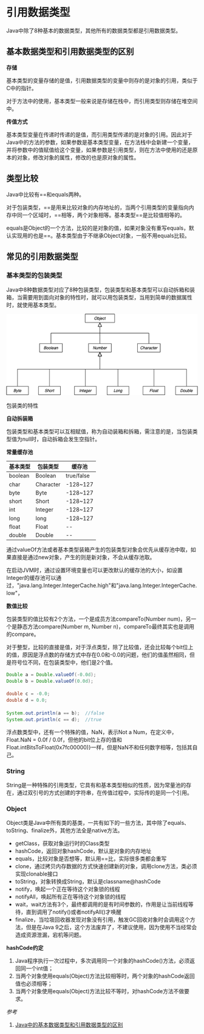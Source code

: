# 引用数据类型

Java中除了8种基本的数据类型，其他所有的数据类型都是引用数据类型。

## 基本数据类型和引用数据类型的区别

**存储**

基本类型的变量存储的是值，引用数据类型的变量中则存的是对象的引用，类似于C中的指针。

对于方法中的使用，基本类型一般来说是存储在栈中，而引用类型则存储在堆空间中。

**传值方式**

基本类型变量在传递时传递的是值，而引用类型传递的是对象的引用。因此对于Java中的方法的参数，如果参数是基本类型变量，在方法栈中会新建一个变量，并将参数中的值赋值给这个变量，如果参数是引用类型，则在方法中使用的还是原本的对象，修改对象的属性，修改的也是原对象的属性。

## 类型比较

Java中比较有==和equals两种。

对于包装类型，==是用来比较对象的内存地址的，当两个引用类型的变量指向内存中同一个区域时，==相等，两个对象相等。基本类型==是比较值相等的。

equals是Object的一个方法，比较的是对象的值，如果对象没有重写equals，默认实现用的也是==。基本类型由于不继承Object对象，一般不用equals比较。

## 常见的引用数据类型

### 基本类型的包装类型

Java中8种数据类型对应了8种包装类型，包装类型和基本类型可以自动拆箱和装箱，当需要用到面向对象的特性时，就可以用包装类型，当用到简单的数据属性时，就使用基本类型。

![包装类型的继承关系](../../../img/boxed_data_types.png)

包装类的特性

**自动拆装箱**

  包装类型和基本类型可以互相赋值，称为自动装箱和拆箱，需注意的是，当包装类型值为null时，自动拆箱会发生空指针。

**常量缓存池**

| 基本类型 | 包装类型    | 缓存池      |
| --      |  --       | --         |
| boolean | Boolean   | true/false |
| char    | Character | -128~127   |
| byte    | Byte      | -128~127   |
| short   | Short     | -128~127   |
| int     | Integer   | -128~127   |
| long    | long      | -128~127   |
| float   | Float     |    --      |
| double  | Double    |    --      |

通过valueOf方法或者基本类型装箱产生的包装类型对象会优先从缓存池中取，如果直接是通过new对象，产生的则是新对象，不会从缓存池取。

在启动JVM时，通过设置环境变量也可以更改默认的缓存池的大小，如设置Integer的缓存池可以通过，"java.lang.Integer.IntegerCache.high"和"java.lang.Integer.IntegerCache.low"，

**数值比较**

包装类型的值比较有2个方法，一个是成员方法compareTo(Number num)，另一个是静态方法compare(Number m, Number n)，compareTo最终其实也是调用的compare。

对于整型，比较的直接是值，对于浮点类型，除了比较值，还会比较每个bit位上的值，原因是浮点数的存储方式中存在0.0和-0.0的问题，他们的值虽然相同，但是符号位不同，在包装类型中，他们是2个值。

```Java
Double a = Double.valueOf(-0.0d);
Double b = Double.valueOf(0.0d);

double c = -0.0;
double d = 0.0;

System.out.println(a == b);  //false
System.out.println(c == d);  //true
```

浮点数类型中，还有一个特殊的值，NaN，表示Not a Num，在定义中，Float.NaN = 0.0f / 0.0f，但他的bit位上存的值和Float.intBitsToFloat(0x7fc00000)}一样，但是NaN不和任何数字相等，包括其自己。


### String

String是一种特殊的引用类型，它具有和基本类型相似的性质，因为常量池的存在，通过双引号的方式创建的字符串，在传值过程中，实际传的是同一个引用。

### Object

Object类是Java中所有类的基类，一共有如下的一些方法，其中除了equals、toString、finalize外，其他方法全是native方法。

- getClass，获取对象运行时的Class类型
- hashCode，返回对象hashCode，默认是对象的内存地址
- equals，比较对象是否想等，默认用==比，实际很多类都会重写
- clone，通过拷贝内存数据的方式快速创建新的对象，调用clone方法，类必须实现clonable接口
- toString，对象转换成String，默认是classname@hashCode
- notify，唤起一个正在等待这个对象锁的线程
- notifyAll，唤起所有正在等待这个对象锁的线程
- wait，wait方法有3个，最终都调用的是有时间参数的，作用是让当前线程等待，直到调用了notify()或者notifyAll()才唤醒
- finalize，当垃圾回收器发现对象没有引用，触发GC回收对象时会调用这个方法，但是在Java 9之后，这个方法废弃了，不建议使用，因为使用不当经常会造成资源泄漏，宕机等问题。

**hashCode约定**

1. Java程序执行一次过程中，多次调用同一个对象的hashCode()方法，必须返回同一个int值；
2. 当两个对象使用equals(Object)方法比较相等时，两个对象的hashCode返回值也必须相等；
3. 当两个对象使用equals(Object)方法比较不等时，对hashCode方法不做要求。

*参考*

1. [Java中的基本数据类型和引用数据类型的区别](https://www.cnblogs.com/maskwolf/p/9972982.html)